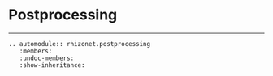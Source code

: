 



# Postprocessing 
------------------------------
```{eval-rst}
.. automodule:: rhizonet.postprocessing
   :members:
   :undoc-members:
   :show-inheritance:
```
